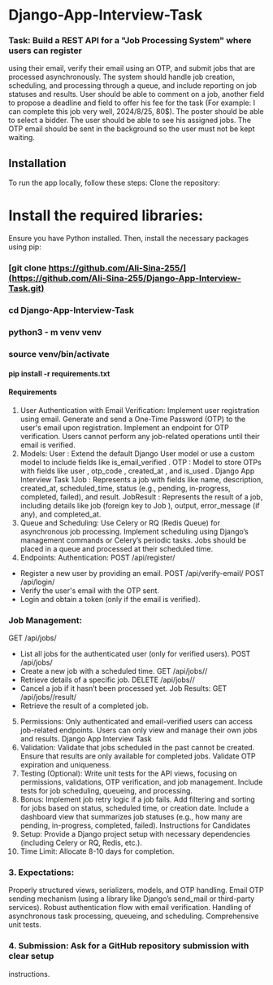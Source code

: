 # Django-App-Interview-Task
### Task: Build a REST API for a "Job Processing System" where users can register
using their email, verify their email using an OTP, and submit jobs that are
processed asynchronously. The system should handle job creation, scheduling,
and processing through a queue, and include reporting on job statuses and
results.
User should be able to comment on a job, another field to propose a deadline and
field to offer his fee for the task (For example: I can complete this job very well,
2024/8/25, 80$). The poster should be able to select a bidder. The user should be
able to see his assigned jobs.
The OTP email should be sent in the background so the user must not be kept
waiting.

## Installation
To run the app locally, follow these steps:
Clone the repository:
# Install the required libraries:
Ensure you have Python installed. Then, install the necessary packages using pip:
### [git clone https://github.com/Ali-Sina-255/](https://github.com/Ali-Sina-255/Django-App-Interview-Task.git)
### cd Django-App-Interview-Task
### python3 - m venv venv 
### source venv/bin/activate
#### pip install -r requirements.txt

#### Requirements
1. User Authentication with Email Verification:
Implement user registration using email.
Generate and send a One-Time Password (OTP) to the user's email upon
registration.
Implement an endpoint for OTP verification.
Users cannot perform any job-related operations until their email is
verified.
2. Models:
User : Extend the default Django User model or use a custom model to
include fields like is_email_verified .
OTP : Model to store OTPs with fields like user , otp_code , created_at , and
is_used .
Django App Interview Task
1Job : Represents a job with fields like name, description, created_at,
scheduled_time, status (e.g., pending, in-progress, completed, failed), and
result.
JobResult : Represents the result of a job, including details like job (foreign
key to Job ), output, error_message (if any), and completed_at.
3. Queue and Scheduling:
Use Celery or RQ (Redis Queue) for asynchronous job processing.
Implement scheduling using Django’s management commands or Celery’s
periodic tasks.
Jobs should be placed in a queue and processed at their scheduled time.
4. Endpoints:
Authentication:
POST /api/register/
- Register a new user by providing an email.
POST /api/verify-email/
POST /api/login/
- Verify the user's email with the OTP sent.
- Login and obtain a token (only if the email is verified).
### Job Management:
GET /api/jobs/
- List all jobs for the authenticated user (only for verified
users).
POST /api/jobs/
- Create a new job with a scheduled time.
GET /api/jobs/<id>/
- Retrieve details of a specific job.
DELETE /api/jobs/<id>/
- Cancel a job if it hasn’t been processed yet.
Job Results:
GET /api/jobs/<id>/result/
- Retrieve the result of a completed job.
5. Permissions:
Only authenticated and email-verified users can access job-related
endpoints.
Users can only view and manage their own jobs and results.
Django App Interview Task
26. Validation:
Validate that jobs scheduled in the past cannot be created.
Ensure that results are only available for completed jobs.
Validate OTP expiration and uniqueness.
7. Testing (Optional):
Write unit tests for the API views, focusing on permissions, validations,
OTP verification, and job management.
Include tests for job scheduling, queueing, and processing.
8. Bonus:
Implement job retry logic if a job fails.
Add filtering and sorting for jobs based on status, scheduled time, or
creation date.
Include a dashboard view that summarizes job statuses (e.g., how many
are pending, in-progress, completed, failed).
Instructions for Candidates
1. Setup: Provide a Django project setup with necessary dependencies
(including Celery or RQ, Redis, etc.).
2. Time Limit: Allocate 8-10 days for completion.
### 3. Expectations:
Properly structured views, serializers, models, and OTP handling.
Email OTP sending mechanism (using a library like Django’s send_mail or
third-party services).
Robust authentication flow with email verification.
Handling of asynchronous task processing, queueing, and scheduling.
Comprehensive unit tests.
### 4. Submission: Ask for a GitHub repository submission with clear setup
instructions.
